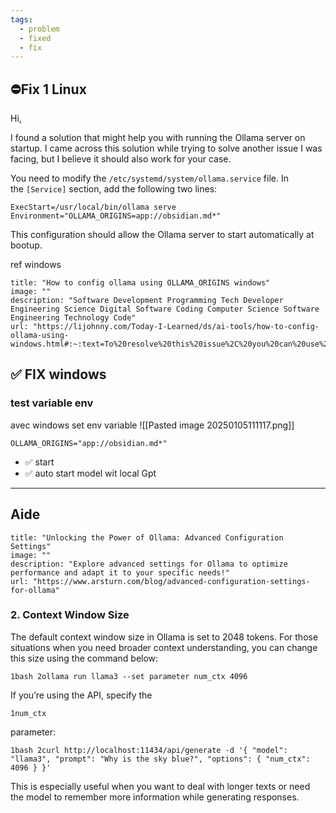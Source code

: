 ```yaml
---
tags:
  - problem
  - fixed
  - fix
---
```


## ⛔Fix 1 Linux

Hi,

I found a solution that might help you with running the Ollama server on startup. I came across this solution while trying to solve another issue I was facing, but I believe it should also work for your case.

You need to modify the `/etc/systemd/system/ollama.service` file. In the `[Service]` section, add the following two lines:

```
ExecStart=/usr/local/bin/ollama serve
Environment="OLLAMA_ORIGINS=app://obsidian.md*"
```

This configuration should allow the Ollama server to start automatically at bootup.



ref  windows 
```embed
title: "How to config ollama using OLLAMA_ORIGINS windows"
image: ""
description: "Software Development Programming Tech Developer Engineering Science Digital Software Coding Computer Science Software Engineering Technology Code"
url: "https://lijohnny.com/Today-I-Learned/ds/ai-tools/how-to-config-ollama-using-windows.html#:~:text=To%20resolve%20this%20issue%2C%20you%20can%20use%20the,the%20Ollama%20plugin%20with%20Obsidian%20on%20Windows%20successfully."
```


## ✅ FIX windows 
### test variable env 

avec  windows set env variable 
![[Pasted image 20250105111117.png]]

```
OLLAMA_ORIGINS="app://obsidian.md*"
```
- ✅ start
- ✅ auto start model wit local Gpt 








----
## Aide 

```embed
title: "Unlocking the Power of Ollama: Advanced Configuration Settings"
image: ""
description: "Explore advanced settings for Ollama to optimize performance and adapt it to your specific needs!"
url: "https://www.arsturn.com/blog/advanced-configuration-settings-for-ollama"
```

### 2. Context Window Size

The default context window size in Ollama is set to 2048 tokens. For those situations when you need broader context understanding, you can change this size using the command below:

`1bash 2ollama run llama3 --set parameter num_ctx 4096`

If you’re using the API, specify the

`1num_ctx`

parameter:

`1bash 2curl http://localhost:11434/api/generate -d '{ "model": "llama3", "prompt": "Why is the sky blue?", "options": { "num_ctx": 4096 } }'`

This is especially useful when you want to deal with longer texts or need the model to remember more information while generating responses.